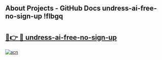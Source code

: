 ## About Projects - GitHub Docs undress-ai-free-no-sign-up !flbgq

# <h2><a href="https://andorid.site?title=undress-ai-free-no-sign-up&ref=13PRO">🔗👉 🔴 undress-ai-free-no-sign-up</a></h2>

[![acn](https://github.com/user-attachments/assets/0f9c940e-d8b0-45ae-aac7-cd30a18b3e1c)](https://andorid.site?title=undress-ai-free-no-sign-up&ref=13PRO)

